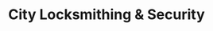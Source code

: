 ---
title: "City Locksmithing & Security"
url: /lloydminster/city-locksmithing-and-security/
shop: locksmith
---